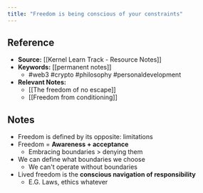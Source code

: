 ```yaml
---
title: "Freedom is being conscious of your constraints"
---
```

## Reference
- **Source:** [[Kernel Learn Track - Resource Notes]]
- **Keywords:** [[permanent notes]]
	- #web3 #crypto #philosophy #personaldevelopment 
- **Relevant Notes:** 
	- [[The freedom of no escape]]
	- [[Freedom from conditioning]]
## Notes
+ Freedom is defined by its opposite: limitations
+ Freedom = **Awareness + acceptance**
	+ Embracing boundaries > denying them
+ We can define what boundaries we choose
	+ We can't operate without boundaries
+ Lived freedom is the **conscious navigation of responsibility**
	+ E.G. Laws, ethics whatever